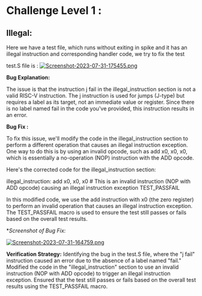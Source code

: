 # Challenge Level 1 :

## Illegal:

Here we have a test file, which runs without exiting in spike and it has an illegal instruction and corresponding handler code, we try to  fix the test 


test.S file is :
[![Screenshot-2023-07-31-175455.png](https://i.postimg.cc/1tkt0SQj/Screenshot-2023-07-31-175455.png)](https://postimg.cc/hz0cgHhL)

**Bug Explanation:**

The issue is that the instruction j fail in the illegal_instruction section is not a valid RISC-V instruction. The j instruction is used for jumps (J-type) but requires a label as its target, not an immediate value or register. Since there is no label named fail in the code you've provided, this instruction results in an error.

**Bug Fix :**

To fix this issue, we'll modify the code in the illegal_instruction section to perform a different operation that causes an illegal instruction exception. One way to do this is by using an invalid opcode, such as add x0, x0, x0, which is essentially a no-operation (NOP) instruction with the ADD opcode.

Here's the corrected code for the illegal_instruction section:

illegal_instruction:
  add x0, x0, x0  # This is an invalid instruction (NOP with ADD opcode) causing an illegal instruction exception
  TEST_PASSFAIL

In this modified code, we use the add instruction with x0 (the zero register) to perform an invalid operation that causes an illegal instruction exception. The TEST_PASSFAIL macro is used to ensure the test still passes or fails based on the overall test results.

**Screenshot of Bug Fix:*

[![Screenshot-2023-07-31-164759.png](https://i.postimg.cc/Pq5KBHkF/Screenshot-2023-07-31-164759.png)](https://postimg.cc/ts8hxLJh)

**Verification Strategy:**
Identifying the bug in the test.S file, where the "j fail" instruction caused an error due to the absence of a label named "fail."
Modified the code in the "illegal_instruction" section to use an invalid instruction (NOP with ADD opcode) to trigger an illegal instruction exception.
Ensured that the test still passes or fails based on the overall test results using the TEST_PASSFAIL macro.


